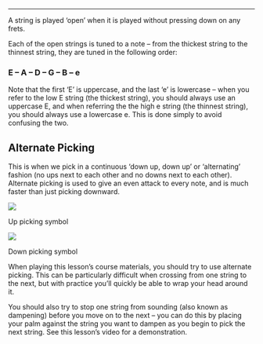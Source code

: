
---

A string is played ‘open’ when it is played without pressing down on any frets.

Each of the open strings is tuned to a note – from the thickest string to the thinnest string, they are tuned in the following order:

### E – A – D – G – B – e

Note that the first ‘E’ is uppercase, and the last ‘e’ is lowercase – when you refer to the low E string (the thickest string), you should always use an uppercase E, and when referring the the high e string (the thinnest string), you should always use a lowercase e. This is done simply to avoid confusing the two.

## Alternate Picking

This is when we pick in a continuous ‘down up, down up’ or ‘alternating’ fashion (no ups next to each other and no downs next to each other). Alternate picking is used to give an even attack to every note, and is much faster than just picking downward.

[![](https://www.orangelearn.com/wp-content/uploads/2021/09/OL_upstroke_Foundation-80x80-1.png)](https://learn.orangeamps.com/wp-content/uploads/2021/09/OL_upstroke_Foundation-80x80-1.png)

Up picking symbol

[![](https://www.orangelearn.com/wp-content/uploads/2021/09/OL_downstroke_Foundation-80x80-1.png)](https://learn.orangeamps.com/wp-content/uploads/2021/09/OL_downstroke_Foundation-80x80-1.png)

Down picking symbol

When playing this lesson’s course materials, you should try to use alternate picking. This can be particularly difficult when crossing from one string to the next, but with practice you’ll quickly be able to wrap your head around it.

You should also try to stop one string from sounding (also known as dampening) before you move on to the next – you can do this by placing your palm against the string you want to dampen as you begin to pick the next string. See this lesson’s video for a demonstration.


